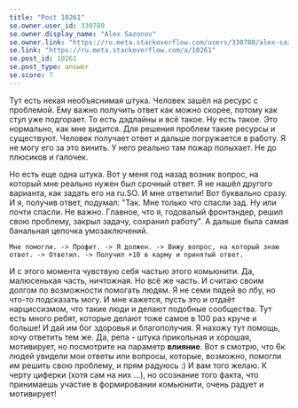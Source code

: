 ```yaml
---
title: "Post 10261"
se.owner.user_id: 330780
se.owner.display_name: "Alex Sazonov"
se.owner.link: "https://ru.meta.stackoverflow.com/users/330780/alex-sazonov"
se.link: "https://ru.meta.stackoverflow.com/a/10261"
se.post_id: 10261
se.post_type: answer
se.score: 7
---
```

<p>Тут есть некая необъяснимая штука. Человек зашёл на ресурс с проблемой. Ему важно получить ответ как можно скорее, потому как стул уже подгорает. То есть дэдлайны и всё такое. Ну есть такое. Это нормально, как мне видится. Для решения проблем такие ресурсы и существуют. Человек получает ответ и дальше погружается в работу. Я не могу его за это винить. У него реально там пожар полыхает. Не до плюсиков и галочек.</p>

<p>Но есть еще одна штука. Вот у меня год назад возник вопрос, на который мне реально нужен был срочный ответ. Я не нашёл другого варианта, как задать его на ru.SO. И мне ответили! Вот буквально сразу. И я, получив ответ, подумал: "Так. Мне только что спаcли зад. Ну или почти спасли. Не важно. Главное, что я, годовалый фронтэндер, решил свою проблему, закрыл задачу, сохранил работу". А дальше была самая банальная цепочка умозаключений. </p>

<p><code>Мне помогли. -&gt; Профит. -&gt; Я должен. -&gt; Вижу вопрос, на который знаю ответ. -&gt; Ответил. -&gt; Получил +10 в карму и принятый ответ.</code></p>

<p>И с этого момента чувствую себя частью этого комьюнити. Да, малюсенькая часть, ничтожная. Но всё же часть. И считаю своим долгом по возможности помогать людям. Я не семи пядей во лбу, но что-то подсказать могу. И мне кажется, пусть это и отдаёт нарциссизмом, что такие люди и делают подобные сообщества. Тут есть много ребят, которые делают тоже самое в 100 раз круче и больше! И дай им бог здоровья и благополучия. Я нахожу тут помощь, хочу ответить тем же. Да, репа - штука прикольная и хорошая, мотивирует, но посмотрите на параметр <strong>влияние</strong>. Вот я смотрю, что 6к людей увидели мои ответы или вопросы, которые, возможно, помогли им решить свою проблему, и прям радуюсь :) И вам того желаю. К черту циферки (хотя сам на них ...), но осознание того факта, что принимаешь участие в формировании комьюнити, очень радует и мотивирует!</p>
